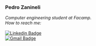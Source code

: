 ### Pedro Zanineli

*Computer engineering student at Facamp.<br>How to reach me:*
<br><br>
[![Linkedin Badge](https://img.shields.io/badge/-PedroZanineli-blue?style=flat-square&logo=Linkedin&logoColor=white&link=https://www.linkedin.com/in/pedrozanineli/)](https://www.linkedin.com/in/pedro-zanineli/)
<br>[![Gmail Badge](https://img.shields.io/badge/-pedro.zanineli12@gmail.com-c14438?style=flat-square&logo=Gmail&logoColor=white&link=mailto:pedro.zanineli12@gmail.com)](mailto:pedro.zanineli12@gmail.com)
